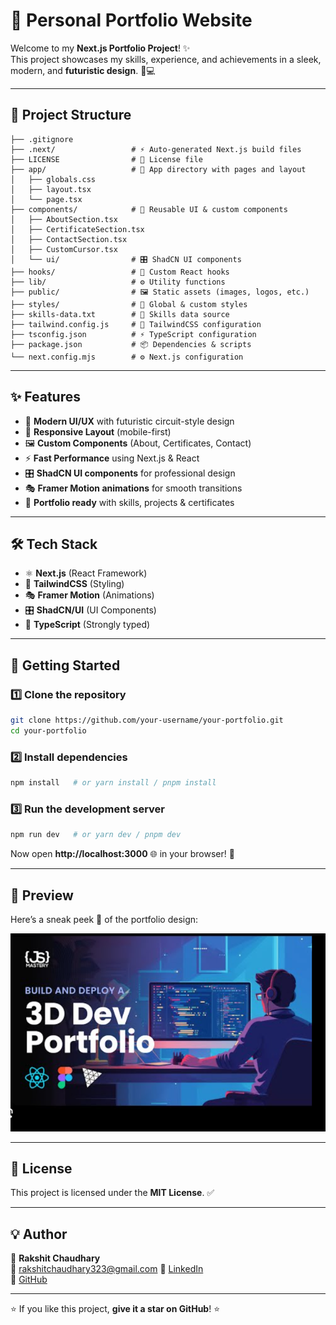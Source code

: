 # 🚀 Personal Portfolio Website

Welcome to my **Next.js Portfolio Project**! ✨  
This project showcases my skills, experience, and achievements in a sleek, modern, and **futuristic design**. 🌌💻

---

## 📂 Project Structure

```
├── .gitignore
├── .next/                 # ⚡ Auto-generated Next.js build files
├── LICENSE                # 📜 License file
├── app/                   # 🎨 App directory with pages and layout
│   ├── globals.css
│   ├── layout.tsx
│   └── page.tsx
├── components/            # 🧩 Reusable UI & custom components
│   ├── AboutSection.tsx
│   ├── CertificateSection.tsx
│   ├── ContactSection.tsx
│   ├── CustomCursor.tsx
│   └── ui/                # 🎛️ ShadCN UI components
├── hooks/                 # 🔗 Custom React hooks
├── lib/                   # ⚙️ Utility functions
├── public/                # 🖼️ Static assets (images, logos, etc.)
├── styles/                # 🎨 Global & custom styles
├── skills-data.txt        # 📑 Skills data source
├── tailwind.config.js     # 🎨 TailwindCSS configuration
├── tsconfig.json          # ⚡ TypeScript configuration
├── package.json           # 📦 Dependencies & scripts
└── next.config.mjs        # ⚙️ Next.js configuration
```

---

## ✨ Features

- 🎨 **Modern UI/UX** with futuristic circuit-style design  
- 📱 **Responsive Layout** (mobile-first)  
- 🖼️ **Custom Components** (About, Certificates, Contact)  
- ⚡ **Fast Performance** using Next.js & React  
- 🎛️ **ShadCN UI components** for professional design  
- 🎭 **Framer Motion animations** for smooth transitions  
- 🎯 **Portfolio ready** with skills, projects & certificates  

---

## 🛠️ Tech Stack

- ⚛️ **Next.js** (React Framework)  
- 🎨 **TailwindCSS** (Styling)  
- 🎭 **Framer Motion** (Animations)  
- 🎛️ **ShadCN/UI** (UI Components)  
- 📜 **TypeScript** (Strongly typed)  

---

## 🚀 Getting Started

### 1️⃣ Clone the repository

```bash
git clone https://github.com/your-username/your-portfolio.git
cd your-portfolio
```

### 2️⃣ Install dependencies

```bash
npm install   # or yarn install / pnpm install
```

### 3️⃣ Run the development server

```bash
npm run dev   # or yarn dev / pnpm dev
```

Now open **http://localhost:3000** 🌐 in your browser! 🎉

---

## 📸 Preview

Here’s a sneak peek 👀 of the portfolio design:

![Preview](public/images/developer-scene.png)

---

## 📜 License

This project is licensed under the **MIT License**. ✅

---

## 💡 Author

👤 **Rakshit Chaudhary**  
📧 rakshitchaudhary323@gmail.com 
💼 [LinkedIn](https://linkedin.com/in/)  
🐙 [GitHub](https://github.com/Rakshit05code)  

---

⭐ If you like this project, **give it a star on GitHub**! ⭐  
